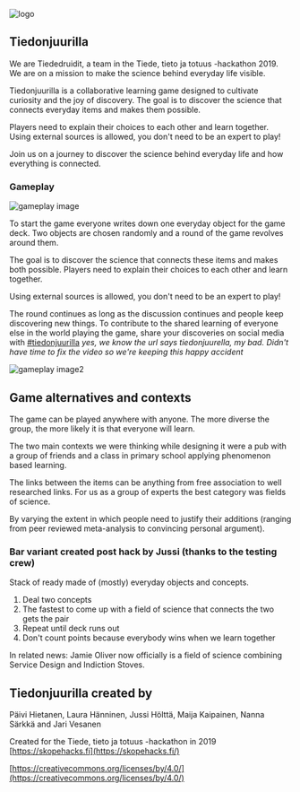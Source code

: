 ![logo](https://jussiholtta.github.io/tiedonjuurella/images/Tiedon-juurilla.jpg)

## Tiedonjuurilla

We are Tiededruidit, a team in the Tiede, tieto ja totuus -hackathon 2019. We are on a mission to make the science behind everyday life visible.

Tiedonjuurilla is a collaborative learning game designed to cultivate curiosity and the joy of discovery. The goal is to discover the science that connects everyday items and makes them possible.

Players need to explain their choices to each other and learn together. Using external sources is allowed, you don't need to be an expert to play!

Join us on a journey to discover the science behind everyday life and how everything is connected.

### Gameplay

![gameplay image](https://jussiholtta.github.io/tiedonjuurella/images/IMG_6395.jpg
)

To start the game everyone writes down one everyday object for the game deck. Two objects are chosen randomly and a round of the game revolves around them.

The goal is to discover the science that connects these items and makes both possible. Players need to explain their choices to each other and learn together.

Using external sources is allowed, you don't need to be an expert to play!

The round continues as long as the discussion continues and people keep discovering new things. To contribute to the shared learning of everyone else in the world playing the game, share your discoveries on social media with [#tiedonjuurilla](https://twitter.com/hashtag/tiedonjuurilla)
*yes, we know the url says tiedonjuurella, my bad. Didn't have time to fix the video so we're keeping this happy accident*

![gameplay image2](https://jussiholtta.github.io/tiedonjuurella/images/DDD864E6-0FCB-4066-9C56-B197E34CD34F.jpeg)

## Game alternatives and contexts

The game can be played anywhere with anyone. The more diverse the group, the more likely it is that everyone will learn.

The two main contexts we were thinking while designing it were a pub with a group of friends and a class in primary school applying phenomenon based learning.

The links between the items can be anything from free association to well researched links. For us as a group of experts the best category was fields of science.

By varying the extent in which people need to justify their additions (ranging from peer reviewed meta-analysis to convincing personal argument). 

### Bar variant created post hack by Jussi (thanks to the testing crew)
Stack of ready made of (mostly) everyday objects and concepts.
1. Deal two concepts
2. The fastest to come up with a field of science that connects the two gets the pair
3. Repeat until deck runs out
4. Don't count points because everybody wins when we learn together

In related news: Jamie Oliver now officially is a field of science combining Service Design and Indiction Stoves.

## Tiedonjuurilla created by
Päivi Hietanen, Laura Hänninen, Jussi Hölttä, Maija Kaipainen, Nanna Särkkä and Jari Vesanen

Created for the Tiede, tieto ja totuus -hackathon in 2019
[https://skopehacks.fi](https://skopehacks.fi/)

[https://creativecommons.org/licenses/by/4.0/](https://creativecommons.org/licenses/by/4.0/)
